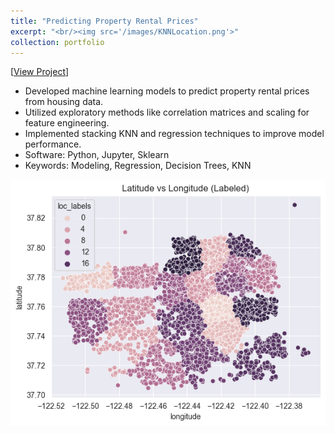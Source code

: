 ```yaml
---
title: "Predicting Property Rental Prices"
excerpt: "<br/><img src='/images/KNNLocation.png'>"
collection: portfolio
---
```


[[View Project](https://github.com/sonnyjones123/HouseRentalPricing)]

<p>
  <ul>
    <li>Developed machine learning models to predict property rental prices from housing data. </li>
    <li>Utilized exploratory methods like correlation matrices and scaling for feature engineering. </li>
    <li>Implemented stacking KNN and regression techniques to improve model performance. </li>
    <li>Software: Python, Jupyter, Sklearn </li>
    <li>Keywords: Modeling, Regression, Decision Trees, KNN </li>
  </ul>
</p>

![](/images/KNNLocation.png)
